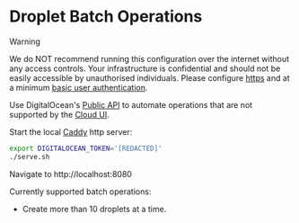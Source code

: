 # Droplet Batch Operations

> [!WARNING]
> We do NOT recommend running this configuration over the internet without any access controls. Your infrastructure is confidential and should not be easily accessible by unauthorised individuals.
> Please configure [https](https://caddyserver.com/docs/quick-starts/https) and at a minimum [basic user authentication](https://caddyserver.com/docs/caddyfile/directives/basicauth).

Use DigitalOcean's [Public API](https://docs.digitalocean.com/reference/api/api-reference/) to automate operations that are not supported by the [Cloud UI](https://cloud.digitalocean.com).

Start the local [Caddy](https://caddyserver.com/docs/) http server:

```bash
export DIGITALOCEAN_TOKEN='[REDACTED]'
./serve.sh
```

Navigate to http://localhost:8080

Currently supported batch operations:
* Create more than 10 droplets at a time.
